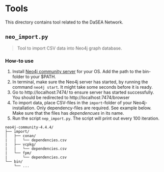 # Tools

This directory contains tool related to the DaSEA Network.

## `neo_import.py`

> Tool to import CSV data into Neo4j graph database.

### How-to use
1) Install [Neo4j community server](https://neo4j.com/download-center/#community) for your OS. Add the path to the bin-folder to your $PATH.
2) In terminal, make sure the Neo4j server has started, by running the command `neo4j start`. It might take some seconds before it is ready.
3) Go to http://localhost:7474/ to ensure server has started successfully. You should be redirected to http://localhost:7474/browser
4) To import data, place CSV-files in the `import`-folder of your Neo4j-installation. Only dependency-files are required. See example below. Make sure that the files has _dependencues_ in its name.
5) Run the script `nep_import.py`. The script will print out every 100 iteration.

```
neo4j-community-4.4.4/
├── import/
│   ├── conan/
|   |   └── dependencies.csv
|   ├── vcpkg/
|   |   └── dependencies.csv
|   └── fpm/
|       └── dependencies.csv
└── bin/
    └── ...
```